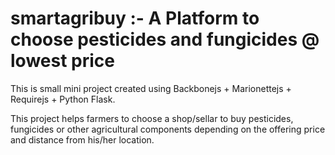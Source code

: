 # smartagribuy :- A Platform to choose pesticides and fungicides @ lowest price

This is small mini project created using Backbonejs + Marionettejs + Requirejs + Python Flask.

This project helps farmers to choose a shop/sellar to buy pesticides, fungicides or other agricultural 
components depending on the offering price and distance from his/her location.

